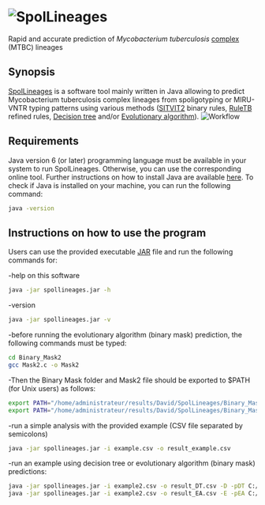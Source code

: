 # <img src="http://www.pasteur-guadeloupe.fr:8081/SpolLineages/images/spollineages2.png" title="SpolLineages"></img>
Rapid and accurate prediction of *Mycobacterium tuberculosis* [complex](https://en.wikipedia.org/wiki/Mycobacterium_tuberculosis_complex) (MTBC) lineages
## Synopsis
[SpolLineages](http://www.pasteur-guadeloupe.fr:8081/SpolLineages) is a software tool mainly written in Java allowing to predict Mycobacterium tuberculosis complex lineages from spoligotyping or MIRU-VNTR typing patterns using various methods ([SITVIT2](http://www.pasteur-guadeloupe.fr:8081/SITVIT2) binary rules, [RuleTB](https://doi.org/10.1016/j.meegid.2018.06.029) refined rules, [Decision tree](https://en.wikipedia.org/wiki/Decision_tree) and/or [Evolutionary algorithm](https://en.wikipedia.org/wiki/Evolutionary_algorithm)).
<img src="http://www.pasteur-guadeloupe.fr:8081/SpolLineages/images/workflow.png" title="Workflow"></img>
## Requirements
Java version 6 (or later) programming language must be available in your system to run SpolLineages. Otherwise, you can use the corresponding online tool. Further instructions on how to install Java are available [here](https://www3.ntu.edu.sg/home/ehchua/programming/howto/JDK_Howto.html).
To check if Java is installed on your machine, you can run the following command:
```bash
java -version
```
## Instructions on how to use the program
Users can use the provided executable [JAR](https://en.wikipedia.org/wiki/JAR_(file_format)) file and run the following commands for:

-help on this software
```bash
java -jar spollineages.jar -h
```
-version
```bash
java -jar spollineages.jar -v
```
-before running the evolutionary algorithm (binary mask) prediction, the following commands must be typed:
```bash
cd Binary_Mask2
gcc Mask2.c -o Mask2
```
-Then the Binary Mask folder and Mask2 file should be exported to $PATH (for Unix users) as follows:
```bash
export PATH="/home/administrateur/results/David/SpolLineages/Binary_Mask2/Mask2:$PATH"
export PATH="/home/administrateur/results/David/SpolLineages/Binary_Mask2/Mask2:$PATH"
```
-run a simple analysis with the provided example (CSV file separated by semicolons)
```bash
java -jar spollineages.jar -i example.csv -o result_example.csv
```
-run an example using decision tree or evolutionary algorithm (binary mask) predictions:
```bash
java -jar spollineages.jar -i example2.csv -o result_DT.csv -D -pDT C:/Users/dcouvin/workspace/SpolLineages/Decision_Tree/
java -jar spollineages.jar -i example2.csv -o result_EA.csv -E -pEA C:/Users/dcouvin/workspace/SpolLineages/Binary_Mask2/
```
